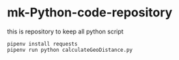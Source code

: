 # mk-Python-code-repository
this is repository to keep all python script

```
pipenv install requests
pipenv run python calculateGeoDistance.py

```
